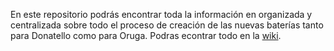 En este repositorio podrás encontrar toda la información en organizada y centralizada sobre todo el proceso de creación de las nuevas baterías tanto para Donatello como para Oruga.
Podras econtrar todo en la [wiki](https://github.com/RoboRescueUMA/Battery/wiki).
